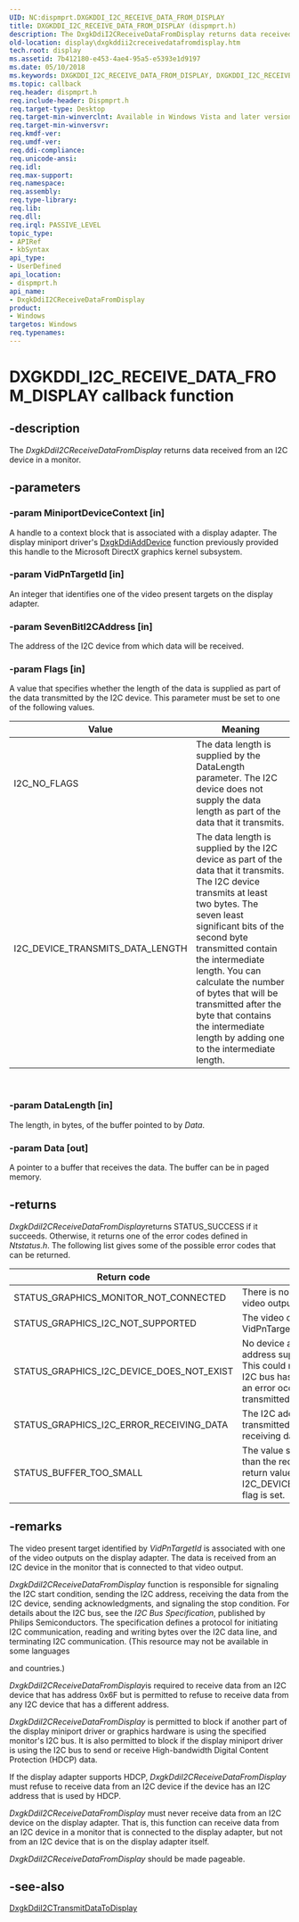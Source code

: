 ```yaml
---
UID: NC:dispmprt.DXGKDDI_I2C_RECEIVE_DATA_FROM_DISPLAY
title: DXGKDDI_I2C_RECEIVE_DATA_FROM_DISPLAY (dispmprt.h)
description: The DxgkDdiI2CReceiveDataFromDisplay returns data received from an I2C device in a monitor.
old-location: display\dxgkddii2creceivedatafromdisplay.htm
tech.root: display
ms.assetid: 7b412180-e453-4ae4-95a5-e5393e1d9197
ms.date: 05/10/2018
ms.keywords: DXGKDDI_I2C_RECEIVE_DATA_FROM_DISPLAY, DXGKDDI_I2C_RECEIVE_DATA_FROM_DISPLAY callback, DmFunctions_5fcf0936-1f93-4445-9a80-545ad88b472b.xml, DxgkDdiI2CReceiveDataFromDisplay, DxgkDdiI2CReceiveDataFromDisplay callback function [Display Devices], display.dxgkddii2creceivedatafromdisplay, dispmprt/DxgkDdiI2CReceiveDataFromDisplay
ms.topic: callback
req.header: dispmprt.h
req.include-header: Dispmprt.h
req.target-type: Desktop
req.target-min-winverclnt: Available in Windows Vista and later versions of the Windows operating systems.
req.target-min-winversvr: 
req.kmdf-ver: 
req.umdf-ver: 
req.ddi-compliance: 
req.unicode-ansi: 
req.idl: 
req.max-support: 
req.namespace: 
req.assembly: 
req.type-library: 
req.lib: 
req.dll: 
req.irql: PASSIVE_LEVEL
topic_type:
- APIRef
- kbSyntax
api_type:
- UserDefined
api_location:
- dispmprt.h
api_name:
- DxgkDdiI2CReceiveDataFromDisplay
product:
- Windows
targetos: Windows
req.typenames: 
---
```


# DXGKDDI_I2C_RECEIVE_DATA_FROM_DISPLAY callback function


## -description


The <i>DxgkDdiI2CReceiveDataFromDisplay</i> returns data received from an I2C device in a monitor.


## -parameters




### -param MiniportDeviceContext [in]

A handle to a context block that is associated with a display adapter. The display miniport driver's <a href="https://docs.microsoft.com/windows-hardware/drivers/ddi/content/dispmprt/nc-dispmprt-dxgkddi_add_device">DxgkDdiAddDevice</a> function previously provided this handle to the Microsoft DirectX graphics kernel subsystem.


### -param VidPnTargetId [in]

An integer that identifies one of the video present targets on the display adapter.


### -param SevenBitI2CAddress [in]

The address of the I2C device from which data will be received.


### -param Flags [in]

A value that specifies whether the length of the data is supplied as part of the data transmitted by the I2C device. This parameter must be set to one of the following values.

|Value|Meaning|
|--- |--- |
|I2C_NO_FLAGS|The data length is supplied by the DataLength parameter. The I2C device does not supply the data length as part of the data that it transmits.|
|I2C_DEVICE_TRANSMITS_DATA_LENGTH|The data length is supplied by the I2C device as part of the data that it transmits. The I2C device transmits at least two bytes. The seven least significant bits of the second byte transmitted contain the intermediate length. You can calculate the number of bytes that will be transmitted after the byte that contains the intermediate length by adding one to the intermediate length.|
 


### -param DataLength [in]

The length, in bytes, of the buffer pointed to by <i>Data</i>.


### -param Data [out]

A pointer to a buffer that receives the data. The buffer can be in paged memory.


## -returns



<i>DxgkDdiI2CReceiveDataFromDisplay</i>returns STATUS_SUCCESS if it succeeds. Otherwise, it returns one of the error codes defined in <i>Ntstatus.h</i>. The following list gives some of the possible error codes that can be returned.

|Return code|Description|
|--- |--- |
|STATUS_GRAPHICS_MONITOR_NOT_CONNECTED|There is no monitor connected to the video output identified by VidPnTargetId.|
|STATUS_GRAPHICS_I2C_NOT_SUPPORTED|The video output identified by VidPnTargetId does not have an I2C bus.|
|STATUS_GRAPHICS_I2C_DEVICE_DOES_NOT_EXIST|No device acknowledged the I2C address supplied in SevenBitI2CAddress. This could mean that no device on the I2C bus has the specified address or that an error occurred when the address was transmitted.|
|STATUS_GRAPHICS_I2C_ERROR_RECEIVING_DATA|The I2C address was successfully transmitted, but there was an error receiving data from the I2C device.|
|STATUS_BUFFER_TOO_SMALL|The value supplied in DataLength is less than the required data buffer size. This return value is meaningful only if the I2C_DEVICE_TRANSMITS_DATA_LENGTH flag is set.|



## -remarks



The video present target identified by <i>VidPnTargetId</i> is associated with one of the video outputs on the display adapter. The data is received from an I2C device in the monitor that is connected to that video output. 

<i>DxgkDdiI2CReceiveDataFromDisplay</i> function is responsible for signaling the I2C start condition, sending the I2C address, receiving the data from the I2C device, sending acknowledgments, and signaling the stop condition. For details about the I2C bus, see the <i>I2C Bus Specification</i>, published by Philips Semiconductors. The specification defines a protocol for initiating I2C communication, reading and writing bytes over the I2C data line, and terminating I2C communication. (This resource may not be available in some languages 

and countries.)

<i>DxgkDdiI2CReceiveDataFromDisplay</i>is required to receive data from an I2C device that has address 0x6F but is permitted to refuse to receive data from any I2C device that has a different address.

<i>DxgkDdiI2CReceiveDataFromDisplay</i> is permitted to block if another part of the display miniport driver or graphics hardware is using the specified monitor's I2C bus. It is also permitted to block if the display miniport driver is using the I2C bus to send or receive High-bandwidth Digital Content Protection (HDCP) data.

If the display adapter supports HDCP, <i>DxgkDdiI2CReceiveDataFromDisplay</i> must refuse to receive data from an I2C device if the device has an I2C address that is used by HDCP.

<i>DxgkDdiI2CReceiveDataFromDisplay</i> must never receive data from an I2C device on the display adapter. That is, this function can receive data from an I2C device in a monitor that is connected to the display adapter, but not from an I2C device that is on the display adapter itself.

<i>DxgkDdiI2CReceiveDataFromDisplay</i> should be made pageable.




## -see-also




<a href="https://docs.microsoft.com/windows-hardware/drivers/ddi/content/dispmprt/nc-dispmprt-dxgkddi_i2c_transmit_data_to_display">DxgkDdiI2CTransmitDataToDisplay</a>
 

 

